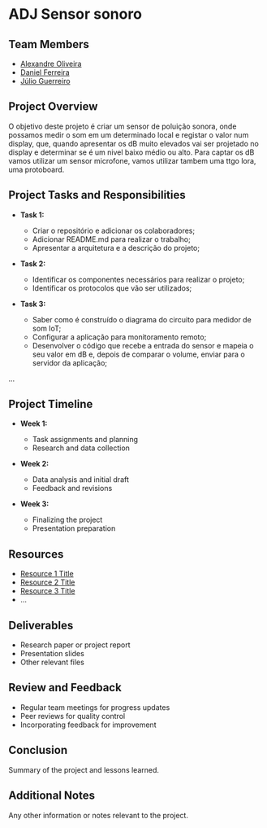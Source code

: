 # ADJ Sensor sonoro
 
## Team Members
- [Alexandre Oliveira](https://github.com/alexandreloliveira77)
- [Daniel Ferreira](https://github.com/cfrsantos7)
- [Júlio Guerreiro](https://github.com/julioguerreiro)
 
 
## Project Overview
O objetivo deste projeto é criar um sensor de poluição sonora, onde possamos medir o som em um determinado local e registar o valor num display, que, quando apresentar os dB muito elevados vai ser projetado no display e determinar se é um nivel baixo médio ou alto. Para captar os dB vamos utilizar um sensor microfone, vamos utilizar tambem uma ttgo lora, uma protoboard.
 
## Project Tasks and Responsibilities
- **Task 1:**
  - Criar o repositório e adicionar os colaboradores;
  - Adicionar README.md para realizar o trabalho;
  - Apresentar a arquitetura e a descrição do projeto;
 
- **Task 2:**
  - Identificar os componentes necessários para realizar o projeto;
  - Identificar os protocolos que vão ser utilizados;
 
- **Task 3:**
  - Saber como é construído o diagrama do circuito para medidor de som IoT;
  - Configurar a aplicação para monitoramento remoto;
  - Desenvolver o código que recebe a entrada do sensor e mapeia o seu valor em dB e, depois de comparar o volume, enviar para o servidor da aplicação;
 
...
 
## Project Timeline
- **Week 1:**
  - Task assignments and planning
  - Research and data collection
 
- **Week 2:**
  - Data analysis and initial draft
  - Feedback and revisions
 
- **Week 3:**
  - Finalizing the project
  - Presentation preparation
 
## Resources
- [Resource 1 Title](link_to_resource_1)
- [Resource 2 Title](link_to_resource_2)
- [Resource 3 Title](link_to_resource_3)
- ...
 
## Deliverables
- Research paper or project report
- Presentation slides
- Other relevant files
 
## Review and Feedback
- Regular team meetings for progress updates
- Peer reviews for quality control
- Incorporating feedback for improvement
 
## Conclusion
Summary of the project and lessons learned.
 
## Additional Notes
Any other information or notes relevant to the project.